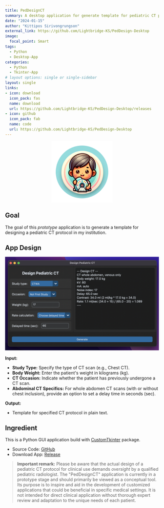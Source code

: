 ```yaml
---
title: PedDesignCT
summary: A desktop application for generate template for pediatric CT protocol.
date: "2024-01-15"
author: "Kittipos Sirivongrungson"
external_link: https://github.com/Lightbridge-KS/PedDesign-Desktop
image:
  focal_point: Smart
tags:
  - Python
  - Desktop-App
categories:
  - Python
  - Tkinter-App
# layout options: single or single-sidebar
layout: single
links:
- icon: download
  icon_pack: fas
  name: download
  url: https://github.com/Lightbridge-KS/PedDesign-Desktop/releases
- icon: github
  icon_pack: fab
  name: code
  url: https://github.com/Lightbridge-KS/PedDesign-Desktop
---
```


<img src="featured-hex.png" alt="PedDesignCT logo" width="200" style="display: block; margin: auto;" />

## Goal

The goal of this *prototype* application is to generate a template for designing a pediatric CT protocol in my institution.

## App Design

![PedDesignCT UI](./img/PedDesignCT_Ex2-mac.png)

**Input:**

- **Study Type:** Specify the type of CT scan (e.g., Chest CT).
- **Body Weight:** Enter the patient's weight in kilograms (kg).
- **CT Occasion:** Indicate whether the patient has previously undergone a CT scan.
- **Abdominal CT Specifics:** For whole abdomen CT scans (with or without chest inclusion), provide an option to set a delay time in seconds (sec).

**Output:**

- Template for specified CT protocol in plain text.

## Ingredient

This is a Python GUI application build with [CustomTkinter](https://github.com/TomSchimansky/CustomTkinter) package.

- Source Code: [GitHub](https://github.com/Lightbridge-KS/PedDesign-Desktop)
- Download App: [Release](https://github.com/Lightbridge-KS/PedDesign-Desktop/releases)

> **Important remark:** Please be aware that the actual design of a pediatric CT protocol for clinical use demands *oversight* by a qualified pediatric radiologist. The "PedDesignCT" application is currently in a prototype stage and should primarily be viewed as a conceptual tool. Its purpose is to inspire and aid in the development of customized applications that could be beneficial in specific medical settings. It is not intended for direct clinical application without thorough expert review and adaptation to the unique needs of each patient.